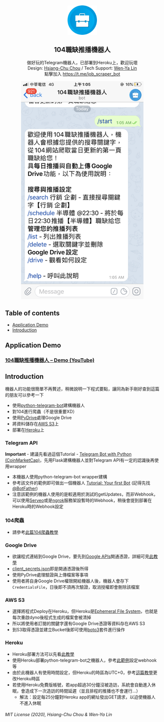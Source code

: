 <p align="center">
  <a href=#>
    <img src="resources/briefcase.jpg" alt="Job Scraper Bot" height="96">
  </a>
  <h2 align="center">104職缺推播機器人</h2>
    <div align="center">
     做好玩的Telegram機器人，已部署到Heroku上，歡迎玩壞
  </div>
  <div align="center">
     Design: <a href="https://huahcc.netlify.app/">Hsiang-Chu Chou</a> / Tech Support: <a href="https://wenyalintw.github.io/">Wen-Ya Lin</a>
  </div>
   	<div align="center">
     點擊加入 <a href="https://t.me/job_scraper_bot">https://t.me/job_scraper_bot</a>
</div>
</p>

<p align="center">
    <img src="resources/main.png" alt="remind" width="400">
</p>


## Table of contents
* [Application Demo](#application-demo)
* [Introduction](#introduction)

## Application Demo
### [104職缺推播機器人 – Demo (YouTube)](https://www.youtube.com/watch?v=8Crx3FcR7CU)

## Introduction
機器人的功能很簡單不再贅述，稍微說明一下程式要點，讓同為新手剛好查到這篇的朋友可以參考一下

* 使用[python-telegram-bot](https://github.com/python-telegram-bot/python-telegram-bot/tree/fd0325fbe5c79b14b2a78ba1a7ad93554eb8b2a6)建構機器人
* 對104進行爬蟲（不是很重要XD）
* 使用[PyDrive](https://pythonhosted.org/PyDrive/)處理Google Drive
* 將資料儲存在[AWS S3](https://s3.console.aws.amazon.com/s3)上
* 部署在[Heroku](https://www.heroku.com/)上

### Telegram API
**Important** - 建議先看過這個Tutorial - [Telegram Bot with Python (CoinMarketCap)](https://www.youtube.com/playlist?list=PLe4mIUXfbIqbpQkE2Q_iQic6a8v-2k_m4)，先用Flask建構機器人並對Telegram API有一定的認識後再使用wrapper

* 本機器人使用python-telegram-bot wrapper建構
* 參考該文件的範例即可做出一個機器人 [Tutorial: Your first Bot](https://github.com/python-telegram-bot/python-telegram-bot/wiki/Extensions-%E2%80%93-Your-first-Bot) (記得先找[@BotFather](https://telegram.me/botfather))
* 注意該範例的機器人使用的是較適用於測試的getUpdates，而非Webhook，可以使用[Serveo](https://serveo.net/)或是[ngrok](https://ngrok.com/)服務架設暫時的Webhook，稍後會提到部署在Heroku時的Webhook設定

### 104爬蟲
* 請參考[此篇104爬蟲教學](https://www.royenotes.com/python%e7%88%ac%e5%8f%96104%e4%ba%ba%e5%8a%9b%e9%8a%80%e8%a1%8c%e7%9a%84%e8%81%b7%e7%bc%ba%e8%a8%8a%e6%81%af/)

### Google Drive

* 欲讓程式連結到Google Drive，要先到[Google APIs](https://console.developers.google.com/apis/)開通憑證，詳細可見[此教學](https://jackkuo.org/post/pydrive%E5%82%99%E4%BB%BD%E6%95%99%E5%AD%B8/)
* [client_secrets.json](https://github.com/wenyalintw/Job-Scraper-Bot/tree/master/src/client_secrets.json)即是開通憑證後所得
* 使用PyDrive處理驗證與上傳檔案等事項
* 使用者將自身Google Drive權限開給機器人後，機器人會存下`CredentialsFile`，日後即不須再次驗證，取消授權即會刪除該檔案

### AWS S3
* 選擇將程式Deploy在Heroku，但Heroku是[Ephemeral File System](https://www.codementor.io/@samueljames/a-workaround-heroku-s-ephemeral-file-system-e6w341zqa)，也就是每次重啟dyno後程式生成的檔案會被清掉
* 所以將使用者訂閱的關鍵字還有Google Drive憑證等資料存在AWS S3
* 到S3取得憑證並建立Bucket後即可使用[boto3](https://boto3.amazonaws.com/v1/documentation/api/latest/index.html)套件進行操作

### Heroku
* Heroku部署方法可以先看[此教學](https://www.youtube.com/watch?v=wWRYBUzEG6E)
* 使用Heroku部署python-telegram-bot之機器人，參考[此範例](https://github.com/Eldinnie/ptb-heroku-skeleton)設定webhook等
* 由於此機器人有使用時間設定，但Heroku的時區為UTC+0，參考[這篇教學](https://medium.com/@rnnnnn/%E5%9C%A8-heroku-%E8%A8%AD%E5%AE%9A%E6%99%82%E5%8D%80-timezone-3d83c5835740)更改Heroku時區
* 若使用Heroku免費版帳號，若app超過30分鐘沒被造訪，系統會自動進入休眠，會造成下一次造訪的時間延遲（並且排程的推播也不會運行...）
	* 解法：設定每25分鐘對Heroku app的網址發出GET請求，以迫使機器人不進入休眠


###### MIT License (2020), Hsiang-Chu Chou & Wen-Ya Lin